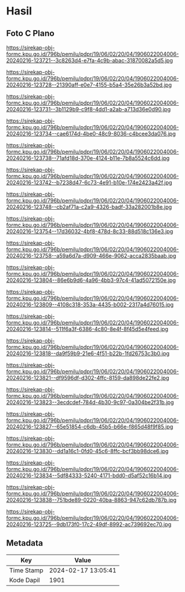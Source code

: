 # Hasil

## Foto C Plano

https://sirekap-obj-formc.kpu.go.id/796b/pemilu/pdpr/19/06/02/20/04/1906022004006-20240216-123721--3c8263d4-e7fa-4c9b-abac-31870082a5d5.jpg

https://sirekap-obj-formc.kpu.go.id/796b/pemilu/pdpr/19/06/02/20/04/1906022004006-20240216-123728--21390aff-e0e7-4155-b5a4-35e26b3a52bd.jpg

https://sirekap-obj-formc.kpu.go.id/796b/pemilu/pdpr/19/06/02/20/04/1906022004006-20240216-123731--3b1129b9-c9f8-4dd1-a2ab-a713d36e0d90.jpg

https://sirekap-obj-formc.kpu.go.id/796b/pemilu/pdpr/19/06/02/20/04/1906022004006-20240216-123734--cae6174d-4be0-48c9-8036-c4bcee3da076.jpg

https://sirekap-obj-formc.kpu.go.id/796b/pemilu/pdpr/19/06/02/20/04/1906022004006-20240216-123738--71afd18d-370e-4124-b11e-7b8a5524c6dd.jpg

https://sirekap-obj-formc.kpu.go.id/796b/pemilu/pdpr/19/06/02/20/04/1906022004006-20240216-123742--b7238d47-6c73-4e91-b10e-174e2423a42f.jpg

https://sirekap-obj-formc.kpu.go.id/796b/pemilu/pdpr/19/06/02/20/04/1906022004006-20240216-123748--cb2af71a-c2a9-4326-badf-33a282001b8e.jpg

https://sirekap-obj-formc.kpu.go.id/796b/pemilu/pdpr/19/06/02/20/04/1906022004006-20240216-123754--17d36032-4bf8-478d-8c33-88d518c136e3.jpg

https://sirekap-obj-formc.kpu.go.id/796b/pemilu/pdpr/19/06/02/20/04/1906022004006-20240216-123758--a59a6d7a-d909-466e-9062-acca2835baab.jpg

https://sirekap-obj-formc.kpu.go.id/796b/pemilu/pdpr/19/06/02/20/04/1906022004006-20240216-123804--86e6b9d6-4a96-4bb3-97c4-41ad5072150e.jpg

https://sirekap-obj-formc.kpu.go.id/796b/pemilu/pdpr/19/06/02/20/04/1906022004006-20240216-123809--4108c318-353a-4435-b002-2317a4d76015.jpg

https://sirekap-obj-formc.kpu.go.id/796b/pemilu/pdpr/19/06/02/20/04/1906022004006-20240216-123814--511f6a3f-6386-4c80-8e4f-8f45d5e4feed.jpg

https://sirekap-obj-formc.kpu.go.id/796b/pemilu/pdpr/19/06/02/20/04/1906022004006-20240216-123818--da9f59b9-21e6-4f51-b22b-1fd26753c3b0.jpg

https://sirekap-obj-formc.kpu.go.id/796b/pemilu/pdpr/19/06/02/20/04/1906022004006-20240216-123821--df9596df-d302-4ffc-8159-da898de22fe2.jpg

https://sirekap-obj-formc.kpu.go.id/796b/pemilu/pdpr/19/06/02/20/04/1906022004006-20240216-123823--3ecdcdef-784d-4b30-9c97-0a304be2f31b.jpg

https://sirekap-obj-formc.kpu.go.id/796b/pemilu/pdpr/19/06/02/20/04/1906022004006-20240216-123827--65e51854-c6db-45b5-b66e-f865d48f9f85.jpg

https://sirekap-obj-formc.kpu.go.id/796b/pemilu/pdpr/19/06/02/20/04/1906022004006-20240216-123830--dd1a16c1-0fd0-45c6-8ffc-bcf3bb98dce6.jpg

https://sirekap-obj-formc.kpu.go.id/796b/pemilu/pdpr/19/06/02/20/04/1906022004006-20240216-123834--5df84333-5240-4171-bdd0-d5af52c16b14.jpg

https://sirekap-obj-formc.kpu.go.id/796b/pemilu/pdpr/19/06/02/20/04/1906022004006-20240216-123838--751bde89-0220-40ba-8863-947c62db787b.jpg

https://sirekap-obj-formc.kpu.go.id/796b/pemilu/pdpr/19/06/02/20/04/1906022004006-20240216-123725--9db173f0-17c2-49df-8992-ac739692ec70.jpg


## Metadata

| Key        | Value               |
| ---------- | ------------------- |
| Time Stamp | 2024-02-17 13:05:41 |
| Kode Dapil | 1901                |



